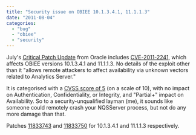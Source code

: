 ```yaml
---
title: "Security issue on OBIEE 10.1.3.4.1, 11.1.1.3"
date: "2011-08-04"
categories: 
  - "bug"
  - "obiee"
  - "security"
---
```


July's [Critical Patch Update](http://www.oracle.com/technetwork/topics/security/cpujuly2011-313328.html) from Oracle includes [CVE-2011-2241](http://web.nvd.nist.gov/view/vuln/detail?vulnId=CVE-2011-2241), which affects OBIEE versions 10.1.3.4.1 and 11.1.1.3. No details of the exploit other than it "allows remote attackers to affect availability via unknown vectors related to Analytics Server."

It is categorised with a [CVSS score of 5](http://nvd.nist.gov/cvss.cfm?version=2&name=CVE-2011-2241&vector=(AV%3AN/AC%3AL/Au%3AN/C%3AN/I%3AN/A%3AP)) (on a scale of 10), with no impact on Authentication, Confidentiality, or Integrity, and "Partial+" impact on Availability. So to a security-unqualified layman (me), it sounds like someone could remotely crash your NQSServer process, but not do any more damage than that.

Patches [11833743](https://updates.oracle.com/ARULink/PatchDetails/process_form?patch_num=11833743) and [11833750](https://updates.oracle.com/ARULink/PatchDetails/process_form?patch_num=11833750) for 10.1.3.4.1 and 11.1.1.3 respectively.
